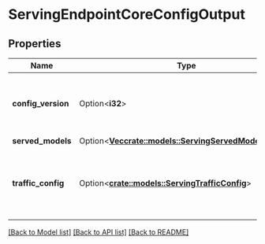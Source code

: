 # ServingEndpointCoreConfigOutput

## Properties

Name | Type | Description | Notes
------------ | ------------- | ------------- | -------------
**config_version** | Option<**i32**> | The config version that the serving endpoint is currently serving. | [optional]
**served_models** | Option<[**Vec<crate::models::ServingServedModelOutput>**](ServingServedModelOutput.md)> |  | [optional]
**traffic_config** | Option<[**crate::models::ServingTrafficConfig**](ServingTrafficConfig.md)> | The traffic configuration associated with the serving endpoint config. | [optional]

[[Back to Model list]](../README.md#documentation-for-models) [[Back to API list]](../README.md#documentation-for-api-endpoints) [[Back to README]](../README.md)


